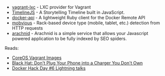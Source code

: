 - [vagrant-lxc](https://github.com/fgrehm/vagrant-lxc) - LXC provider for Vagrant
- [TimelineJS](https://github.com/VeriteCo/TimelineJS) - A Storytelling Timeline built in JavaScript.
- [docker-api](https://github.com/swipely/docker-api) - A lightweight Ruby client for the Docker Remote API
- [mobvious](https://github.com/jistr/mobvious) - Rack-based device type (mobile, tablet, etc.) detection from HTTP requests
- [arachnid](https://github.com/Clubjudge/arachnid) - Arachnid is a simple service that allows your Javascript powered application to be fully indexed by SEO spiders.

Reads:

- [CoreOS Vagrant Images](http://coreos.com/blog/coreos-vagrant-images/)
- [Black Hat: Don't Plug Your Phone into a Charger You Don't Own](http://securitywatch.pcmag.com/hacking/314361-black-hat-don-t-plug-your-phone-into-a-charger-you-don-t-own)
- [Docker Hack Day #6 Lightning talks](http://www.docker.io/live/?talks=on0)
